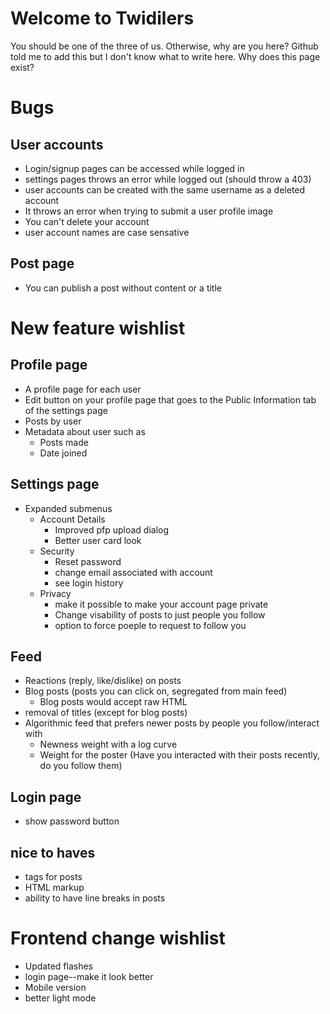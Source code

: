 # Welcome to Twidilers
You should be one of the three of us. Otherwise, why are you here?
Github told me to add this but I don't know what to write here.
Why does this page exist?


# Bugs
## User accounts
* Login/signup pages can be accessed while logged in
* settings pages throws an error while logged out (should throw a 403)
* user accounts can be created with the same username as a deleted account
* It throws an error when trying to submit a user profile image
* You can't delete your account
* user account names are case sensative

## Post page
* You can publish a post without content or a title

# New feature wishlist
## Profile page
* A profile page for each user
* Edit button on your profile page that goes to the Public Information tab of the settings page
* Posts by user
* Metadata about user such as
    * Posts made
    * Date joined

## Settings page
* Expanded submenus
    * Account Details
        * Improved pfp upload dialog
        * Better user card look
    * Security
        * Reset password
        * change email associated with account
        * see login history
    * Privacy
        * make it possible to make your account page private
        * Change visability of posts to just people you follow
        * option to force poeple to request to follow you


## Feed
* Reactions (reply, like/dislike) on posts
* Blog posts (posts you can click on, segregated from main feed)
    * Blog posts would accept raw HTML
* removal of titles (except for blog posts)
* Algorithmic feed that prefers newer posts by people you follow/interact with
    * Newness weight with a log curve
    * Weight for the poster (Have you interacted with their posts recently, do you follow them)

## Login page
* show password button

## nice to haves
* tags for posts
* HTML markup
* ability to have line breaks in posts


# Frontend change wishlist
* Updated flashes
* login page--make it look better
* Mobile version
* better light mode